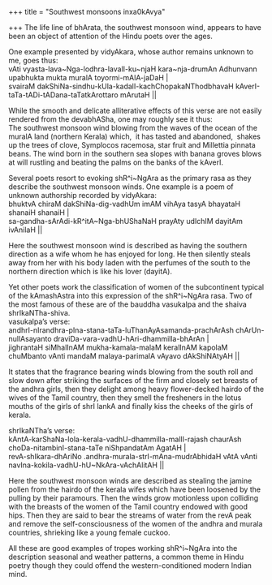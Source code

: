 +++
title = "Southwest monsoons inxa0kAvya"

+++
The life line of bhArata, the southwest monsoon wind, appears to have
been an object of attention of the Hindu poets over the ages.

One example presented by vidyAkara, whose author remains unknown to me,
goes thus:  
vAti vyasta-lava\~Nga-lodhra-lavalI-ku\~njaH kara\~nja-drumAn Adhunvann
upabhukta mukta muralA toyormi-mAlA-jaDaH |  
svairaM dakShiNa-sindhu-kUla-kadalI-kachChopakaNThodbhavaH
kAverI-taTa-tADi-tADana-taTatkArottaro mArutaH ||

While the smooth and delicate alliterative effects of this verse are not
easily rendered from the devabhASha, one may roughly see it thus:  
The southwest monsoon wind blowing from the waves of the ocean of the
muralA land (northern Kerala) which,  it has tasted and abandoned,
 shakes up the trees of clove, Symplocos racemosa, star fruit and
Millettia pinnata beans. The wind born in the southern sea slopes with
banana groves blows at will rustling and beating the palms on the banks
of the kAverI.

Several poets resort to evoking shR^i\~NgAra as the primary rasa as they
describe the southwest monsoon winds. One example is a poem of unknown
authorship recorded by vidyAkara:  
bhuktvA chiraM dakShiNa-dig-vadhUm imAM vihAya tasyA bhayataH shanaiH
shanaiH |  
sa-gandha-sArAdi-kR^itA\~Nga-bhUShaNaH prayAty udIchIM dayitAm ivAnilaH
||

Here the southwest monsoon wind is described as having the southern
direction as a wife whom he has enjoyed for long. He then silently
steals away from her with his body laden with the perfumes of the south
to the northern direction which is like his lover (dayitA).

Yet other poets work the classification of women of the subcontinent
typical of the kAmashAstra into this expression of the shR^i\~NgAra
rasa. Two of the most famous of these are of the bauddha vasukalpa and
the shaiva shrIkaNTha-shiva.  
vasukalpa’s verse:  
andhrI-nIrandhra-pIna-stana-taTa-luThanAyAsamanda-prachArAsh
chArUn-nullAsayanto draviDa-vara-vadhU-hAri-dhammilla-bhArAn |  
jighrantaH siMhalInAM mukha-kamala-malaM keralInAM kapolaM chuMbanto
vAnti mandaM malaya-parimalA vAyavo dAkShiNAtyAH ||

It states that the fragrance bearing winds blowing from the south roll
and slow down after striking the surfaces of the firm and closely set
breasts of the andhra girls, then they delight among heavy flower-decked
hairdo of the wives of the Tamil country, then they smell the fresheners
in the lotus mouths of the girls of shrI lankA and finally kiss the
cheeks of the girls of kerala.

shrIkaNTha’s verse:  
kAntA-karShaNa-lola-kerala-vadhU-dhammilla-mallI-rajash chaurAsh
choDa-nitambinI-stana-taTe niShpandatAm AgatAH |  
revA-shIkara-dhAriNo .andhra-murala-strI-mAna-mudrAbhidaH vAtA vAnti
navIna-kokila-vadhU-hU\~NkAra-vAchAlitAH ||

Here the southwest monsoon winds are described as stealing the jamine
pollen from the hairdo of the kerala wifes which have been loosened by
the pulling by their paramours. Then the winds grow motionless upon
colliding with the breasts of the women of the Tamil country endowed
with good hips. Then they are said to bear the streams of water from the
revA peak and remove the self-consciousness of the women of the andhra
and murala countries, shrieking like a young female cuckoo.

All these are good examples of tropes working shR^i\~NgAra into the
description seasonal and weather patterns, a common theme in Hindu
poetry though they could offend the western-conditioned modern Indian
mind.
